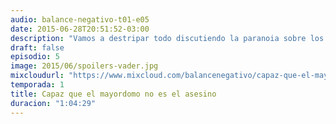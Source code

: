 ```yaml
---
audio: balance-negativo-t01-e05
date: 2015-06-28T20:51:52-03:00
description: "Vamos a destripar todo discutiendo la paranoia sobre los spoilers, y cómo la era de internet nos ha convertido en víctimas y victimarios del tema. ¡No vamos a decir cómo termina la charla!"
draft: false
episodio: 5
image: 2015/06/spoilers-vader.jpg
mixcloudurl: "https://www.mixcloud.com/balancenegativo/capaz-que-el-mayordomo-no-es-el-asesino-balance-negativo-t01-e05/"
temporada: 1
title: Capaz que el mayordomo no es el asesino
duracion: "1:04:29"
---
```


